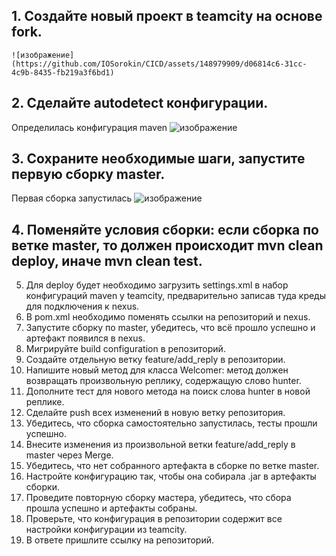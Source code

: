 ## 1.    Создайте новый проект в teamcity на основе fork.
    ![изображение](https://github.com/IOSorokin/CICD/assets/148979909/d06814c6-31cc-4c9b-8435-fb219a3f6bd1)

## 2.    Сделайте autodetect конфигурации.
  Определилась конфигурация maven 
  ![изображение](https://github.com/IOSorokin/CICD/assets/148979909/33d7fac8-f132-4cd8-9054-054a53c9c697)

## 3.    Сохраните необходимые шаги, запустите первую сборку master.
  Первая сборка запустилась 
  ![изображение](https://github.com/IOSorokin/CICD/assets/148979909/71d067e2-59c2-4644-b96d-272b1617b3a5)

## 4.    Поменяйте условия сборки: если сборка по ветке master, то должен происходит mvn clean deploy, иначе mvn clean test.
  
5.    Для deploy будет необходимо загрузить settings.xml в набор конфигураций maven у teamcity, предварительно записав туда креды для подключения к nexus.
6.    В pom.xml необходимо поменять ссылки на репозиторий и nexus.
7.    Запустите сборку по master, убедитесь, что всё прошло успешно и артефакт появился в nexus.
8.    Мигрируйте build configuration в репозиторий.
9.    Создайте отдельную ветку feature/add_reply в репозитории.
10.    Напишите новый метод для класса Welcomer: метод должен возвращать произвольную реплику, содержащую слово hunter.
11.    Дополните тест для нового метода на поиск слова hunter в новой реплике.
12.    Сделайте push всех изменений в новую ветку репозитория.
13.    Убедитесь, что сборка самостоятельно запустилась, тесты прошли успешно.
14.    Внесите изменения из произвольной ветки feature/add_reply в master через Merge.
15.    Убедитесь, что нет собранного артефакта в сборке по ветке master.
16.    Настройте конфигурацию так, чтобы она собирала .jar в артефакты сборки.
17.    Проведите повторную сборку мастера, убедитесь, что сбора прошла успешно и артефакты собраны.
18.    Проверьте, что конфигурация в репозитории содержит все настройки конфигурации из teamcity.
19.    В ответе пришлите ссылку на репозиторий.
